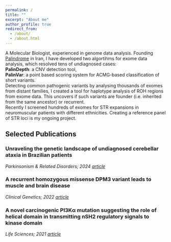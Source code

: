 ```yaml
---
permalink: /
title: ""
excerpt: "About me"
author_profile: true
redirect_from: 
  - /about/
  - /about.html
---
```


A Molecular Biologist, experienced in genome data analysis. Founding [Palindrome](https://palinlab.com/) in Iran, I have developed two algortihms for exome data analysis, which resolved tens of undiagnosed cases: \
**PalinDepth**: a CNV detection tool, \
**PalinVar**: a point based scoring system for ACMG-based classification of short variants. \
Detecting common pathogenic variants by analysing thousands of exomes from distant families, I created a tool for haplotype analysis of ROH regions from exome data. This uncovers if such variants are founder (i.e. inherited from the same ancestor) or recurrent. \
Recently I screened hundreds of exomes for STR expansions in neuromuscular patients with different ethnicities. Creating a reference panel of STR loci is my ongoing project.

## Selected Publications
### Unraveling the genetic landscape of undiagnosed cerebellar ataxia in Brazilian patients
*Parkinsonism & Related Disorders; 2024* [*article*](https://www.prd-journal.com/article/S1353-8020(23)01040-4/fulltext)

### A recurrent homozygous missense DPM3 variant leads to muscle and brain disease
*Clinical Genetics; 2022* [*article*](https://onlinelibrary.wiley.com/doi/full/10.1111/cge.14208)

### A novel carcinogenic PI3Kα mutation suggesting the role of helical domain in transmitting nSH2 regulatory signals to kinase domain
*Life Sciences; 2021* [*article*](https://www.sciencedirect.com/science/article/abs/pii/S0024320520315125)
